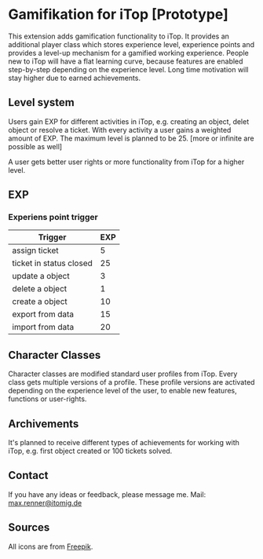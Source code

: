 # Gamifikation for iTop [Prototype]

This extension adds gamification functionality to iTop. It provides an additional player class which stores experience level, experience points and provides a level-up mechanism for a gamified working experience. People new to iTop will have a flat learning curve,  because features are enabled step-by-step depending on the experience level. Long time motivation will stay higher due to earned achievements.

## Level system 

Users gain EXP for different activities in iTop, e.g. creating an object, delet object or resolve a ticket. With every activity a user gains a weighted amount of EXP. The maximum level is planned to be 25. [more or infinite are possible as well] 

A user gets better user rights or more functionality from iTop for a higher level.

## EXP 

### Experiens point trigger 

| Trigger | EXP |
| -------- | -------- |
| assign ticket | 5 |
| ticket in status closed | 25 |
| update a object | 3 |
| delete a object | 1 |
| create a object | 10 |
| export from data | 15 |
| import from data | 20 |

## Character Classes 

Character classes are modified standard user profiles from iTop. Every class gets multiple versions of a profile. These profile versions are activated depending on the experience level of the user, to enable new features, functions or user-rights. 

## Archivements

It's planned to receive different types of achievements for working with iTop, e.g. first object created or 100 tickets solved.

## Contact

If you have any ideas or feedback, please message me.
Mail: max.renner@itomig.de

## Sources

All icons are from <a href="https://www.freepik.com" title="Freepik">Freepik</a>.

